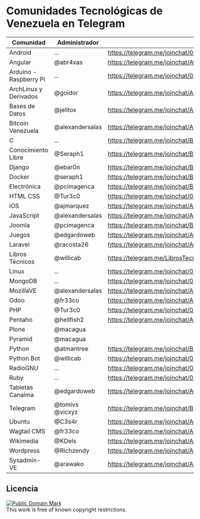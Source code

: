 # Comunidades Tecnológicas de Venezuela en Telegram

| Comunidad              | Administrador   | Link                                                                                          |
| -----------            | --------------- | ------                                                                                        |
| Android                | ...             | https://telegram.me/joinchat/02a165bf0194a49955c7307bfbb485fe                                 |
| Angular                | @abr4xas        | https://telegram.me/joinchat/Avf6cQF1RpKDDuKz6gxxTg                                           |
| Arduino - Raspberry Pi | ...             | https://telegram.me/joinchat/05dbbe5f020e87a4af775773f4c50c7d                                 |
| ArchLinux y Derivados  | @goidor         | https://telegram.me/joinchat/ARkABQN7Z_kugtZg_rI41g                                           |
| Bases de Datos         | @jelitox        | https://telegram.me/joinchat/AUPtdgBLpGYJOgkZD2r1ZQ                                           |
| Bitcoin Venezuela      | @alexandersalas | https://telegram.me/joinchat/AEmIhgCcYlh23KxkOZC3-w                                           |
| C                      | ...             | https://telegram.me/joinchat/BlwNNgIMJ1_Hn29Nak-tCg                                           |
| Conocimiento Libre     | @Seraph1        | https://telegram.me/joinchat/B9JUAATRuqeYAxaGYLq-ng                                           |
| Django                 | @ebar0n         | https://telegram.me/joinchat/BJxZXQGEslbc0kdty8hRbQ  |
| Docker                 | @seraph1        | https://telegram.me/joinchat/B9JUAD5FWUGUQveQWCPZ6w
| Electrónica            | @pcimagenca     | https://telegram.me/joinchat/BSBThwFGutF_W1aKazPfhQ                                           |
| HTML CSS               | @Tur3c0         | https://telegram.me/joinchat/005e145000398d19d248cb8a050bb3c4                                 |
| iOS                    | @ajmarquez      | https://telegram.me/joinchat/AH2ZUgIUXVcougUIOTurtg                                           |
| JavaScript             | @alexandersalas | https://telegram.me/joinchat/AEmIhgESr_Tiqgbei7xROg                                           |
| Joomla                 | @pcimagenca     | https://telegram.me/joinchat/BSBThwEBgP3723Tmij0lnw                                           |
| Juegos                 | @edgardoweb     | https://telegram.me/joinchat/AGqisAA-jlmIAAihME16vg                                           |
| Laravel                | @racosta26      | https://telegram.me/joinchat/AGNQ9wH6mld3_Ut2l2a2SQ                                           |
| Libros Técnicos        | @willicab       | https://telegram.me/LibrosTecnicos                                                            |
| Linux                  | ...             | https://telegram.me/joinchat/054da39e01da7a3cc1723d1af5b1512d                                 |
| MongoDB                | ...             | https://telegram.me/joinchat/02fb5338009af29975c7d694d2aec965                                 |
| MozillaVE              | @alexandersalas | https://telegram.me/joinchat/AEmIhgDedkB2Z6v1bRtB4Q                                           |
| Odoo                   | @fr33co         | https://telegram.me/joinchat/AFVMlQOdvSuOxq6UMtX7pw                                           |
| PHP                    | @Tur3c0         | https://telegram.me/joinchat/005e145001e2961cc7c3a70a19d98e4e                                 |
| Pentaho                | @hellfish2      | https://telegram.me/joinchat/AEwPSwN8d4tJZOj7VYKK6A
| Plone                  | @macagua        |                                                                                               |
| Pyramid                | @macagua        |                                                                                               |
| Python                 | @atmantree      | https://telegram.me/joinchat/BG6gzwGzSvRriv6QHXp3Mg                                           |
| Python Bot             | @willicab       | https://telegram.me/joinchat/00ab7c2601b7e76d92a127df3c7848b4                                 |
| RadioGNU               | ...             | https://telegram.me/joinchat/000c551d006cb38838b643d7e8229885                                 |
| Ruby                   | ...             | https://telegram.me/joinchat/054da39e01c4d63327e76bac35bfce64                                 |
| Tabletas Canaima       | @edgardoweb     | https://telegram.me/joinchat/AGqisAI0UHkuBQDbuWm34g                                           |
| Telegram               | @tomivs @vicxyz | https://telegram.me/joinchat/BLlObgMpXoIo_-jwoU62pQ                                           |
| Ubuntu                 | @C3s4r          | https://telegram.me/joinchat/AGDeAgB4EN5fyzNjpYL8gg                                           |
| Wagtail CMS            | @fr33co         | https://telegram.me/joinchat/AFVMlQTWq-3CcTsvGDhO-g                                           |
| Wikimedia              | @KDels          | https://telegram.me/joinchat/A_r8aANpuUZ1QQC8y3FBCA                                           |
| Wordpress              | @Richzendy      | https://telegram.me/joinchat/AJklfwGsNaJG9whBmKQbcQ                                           |
| Sysadmin-VE            | @arawako        | https://telegram.me/joinchat/AFT7wgHj7P78EbpSjZE2_g                                           |

## Licencia

<p>
<a rel="license" href="http://creativecommons.org/publicdomain/mark/1.0/">
<img src="http://i.creativecommons.org/p/mark/1.0/88x31.png"
     style="border-style: none;" alt="Public Domain Mark" />
</a>
<br />
This work is free of known copyright restrictions.
</p>
